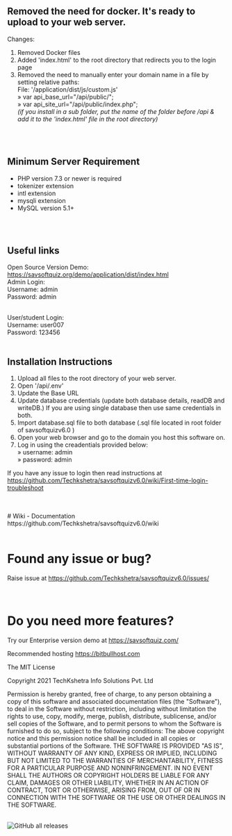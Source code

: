 ## Removed the need for docker. It's ready to upload to your web server.

Changes:
1. Removed Docker files
2. Added 'index.html' to the root directory that redirects you to the login page
3. Removed the need to manually enter your domain name in a file by setting relative paths:<br>
  File: '/application/dist/js/custom.js' <br>
» var api_base_url="/api/public/";<br>
» var api_site_url="/api/public/index.php"; <br>
  <i>(if you install in a sub folder, put the name of the folder before /api & add it to the 'index.html' file in the root directory)</i>
<br>
<br>

## Minimum Server Requirement
- PHP version 7.3 or newer is required
- tokenizer extension
- intl extension
- mysqli extension
- MySQL  version 5.1+

<br>
<br>

## Useful links

Open Source Version Demo: https://savsoftquiz.org/demo/application/dist/index.html <br>
Admin Login:<br>
Username: admin<br>
Password: admin<br><br>


User/student Login:<br>
Username:  user007<br>
Password:  123456<br><br>

 


## Installation Instructions

1) Upload all files to the root directory of your web server.<br>
2) Open '/api/.env' <br>
3) Update the Base URL <br>
4) Update database credentials (update both database details, readDB and writeDB.) If you are using single database then use same credentials in both.<br>
5) Import database.sql file to both database (.sql file located in root folder of savsoftquizv6.0 )<br>
6) Open your web browser and go to the domain you host this software on.
7) Log in using the creadentials provided below: <br>
» username: admin<br>
» password:  admin<br>

If you have any issue to login then read instructions at https://github.com/Techkshetra/savsoftquizv6.0/wiki/First-time-login-troubleshoot 

<br>
<br>
# Wiki - Documentation
https://github.com/Techkshetra/savsoftquizv6.0/wiki<br><br>

 

# Found any issue or bug?
Raise issue at https://github.com/Techkshetra/savsoftquizv6.0/issues/<br><br><br>



# Do you need more features?<br>
Try our Enterprise version demo at https://savsoftquiz.com/



Recommended hosting https://bitbullhost.com

The MIT License

Copyright 2021 TechKshetra Info Solutions Pvt. Ltd

Permission is hereby granted, free of charge, to any person obtaining a copy of this software and associated documentation files (the "Software"), to deal in the Software without restriction, including without limitation the rights to use, copy, modify, merge, publish, distribute, sublicense, and/or sell copies of the Software, and to permit persons to whom the Software is furnished to do so, subject to the following conditions:
The above copyright notice and this permission notice shall be included in all copies or substantial portions of the Software.
THE SOFTWARE IS PROVIDED "AS IS", WITHOUT WARRANTY OF ANY KIND, EXPRESS OR IMPLIED, INCLUDING BUT NOT LIMITED TO THE WARRANTIES OF MERCHANTABILITY, FITNESS FOR A PARTICULAR PURPOSE AND NONINFRINGEMENT. IN NO EVENT SHALL THE AUTHORS OR COPYRIGHT HOLDERS BE LIABLE FOR ANY CLAIM, DAMAGES OR OTHER LIABILITY, WHETHER IN AN ACTION OF CONTRACT, TORT OR OTHERWISE, ARISING FROM, OUT OF OR IN CONNECTION WITH THE SOFTWARE OR THE USE OR OTHER DEALINGS IN THE SOFTWARE.

<br>
<img alt="GitHub all releases" src="https://img.shields.io/github/downloads/wootje/savsoftquiz_v5.1_php7-8/total">
